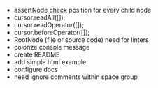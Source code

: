 - assertNode check position for every child node
- cursor.readAll([]);
- cursor.readOperator([]);
- cursor.beforeOperator([]);
- RootNode (file or source code) need for linters
- colorize console message
- create README
- add simple html example
- configure docs
- need ignore comments within space group